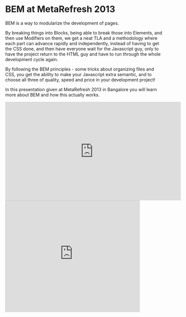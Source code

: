 # BEM at MetaRefresh 2013

BEM is a way to modularize the development of pages. 

By breaking things into Blocks, being able to break those into Elements, and then use Modifiers on them, we get a neat TLA and a methodology where each part can advance rapidly and independently, instead of having to get the CSS done, and then have everyone wait for the Javascript guy, only to have the project return to the HTML guy and have to run through the whole development cycle again.

By following the BEM principles - some tricks about organizing files and CSS, you get the ability to make your Javascript extra semantic, and to choose all three of quality, speed and price in your development project! 

In this presentation given at MetaRefresh 2013 in Bangalore you will learn more about BEM and how this actually works.

<iframe width="560" height="315" frameborder="0" src="http://static.video.yandex.ru/lite/ya-events/lydx75hks7.7039/" allowfullscreen></iframe>

<iframe src="http://www.slideshare.net/slideshow/embed_code/16700315" width="427" height="356" frameborder="0" marginwidth="0" marginheight="0" scrolling="no" style="border:1px solid #CCC;border-width:1px 1px 0;margin-bottom:5px" allowfullscreen webkitallowfullscreen mozallowfullscreen> </iframe>
